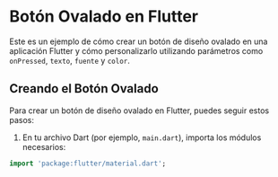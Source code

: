 # Botón Ovalado en Flutter

Este es un ejemplo de cómo crear un botón de diseño ovalado en una aplicación Flutter y cómo personalizarlo utilizando parámetros como `onPressed`, `texto`, `fuente` y `color`.

## Creando el Botón Ovalado

Para crear un botón de diseño ovalado en Flutter, puedes seguir estos pasos:

1. En tu archivo Dart (por ejemplo, `main.dart`), importa los módulos necesarios:

```dart
import 'package:flutter/material.dart';
